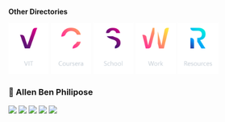 **Other Directories**

[<img alt='VIT' src="/Logo/VIT.png" width="80">](https://github.com/abphilip-vit/) 
[<img alt='Coursera' src="/Logo/Coursera.png" width="80">](https://github.com/abphilip-coursera/) 
[<img alt='School' src="/Logo/School.png" width="80">](https://github.com/abphilip-school/) 
[<img alt='Work' src="/Logo/Work.png" width="80">](https://github.com/abphilip-work/)
[<img alt='Resources' src="/Logo/Resources.png" width="80">](https://github.com/abphilip-resources/)

###  📌 Allen Ben Philipose

<a href = "mailto:allenbphilip@gmail.com"><img src="https://img.shields.io/badge/Gmail-CD1A0A?style=for-the-badge&logo=gmail&logoColor=white"></a>
<a href = "https://www.linkedin.com/in/allenbphilip/"><img src="https://img.shields.io/badge/LinkedIn-0077B5?style=for-the-badge&logo=linkedin&logoColor=white"></a>
<a href = "https://www.instagram.com/allen._.philip/"><img src="https://img.shields.io/badge/Instagram-DC125D?style=for-the-badge&logo=instagram&logoColor=white"></a>
<a href = "https://allen.iykk.in/"><img src="https://img.shields.io/badge/Website-113388?style=for-the-badge&logo=about.me&logoColor=white"></a>
<a href = "https://github.com/allenalvin333/"><img src="https://img.shields.io/badge/GitHub-27282B?style=for-the-badge&logo=GitHub&logoColor=white"></a>
